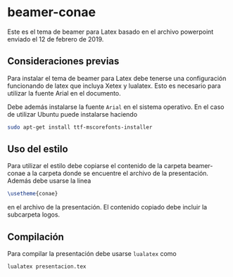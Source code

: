 # beamer-conae

Este es el tema de beamer para Latex basado en el archivo powerpoint enviado
el 12 de febrero de 2019.

## Consideraciones previas

Para instalar el tema de beamer para Latex debe tenerse una configuración
funcionando de latex que incluya Xetex y lualatex. Esto es necesario para
utilizar la fuente Arial en el documento.

Debe además instalarse la fuente `Arial` en el sistema operativo. En el caso
de utilizar Ubuntu puede instalarse haciendo

```bash
sudo apt-get install ttf-mscorefonts-installer
```

## Uso del estilo

Para utilizar el estilo debe copiarse el contenido de la carpeta beamer-conae
a la carpeta donde se encuentre el archivo de la presentación. Además debe
usarse la linea

```latex
\usetheme{conae}
```

en el archivo de la presentación. El contenido copiado debe incluir la
subcarpeta logos.

## Compilación

Para compilar la presentación debe usarse `lualatex` como

```bash
lualatex presentacion.tex
```
